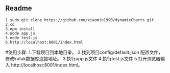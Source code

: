 
## Readme
	1.sudo git clone https://github.com/xiaomin1990/dynamicCharts.git
	2.cd
	3.npm install
	4.node app.js
	5.node test.js
	6.http://localhost:8001/index.html

#使用步骤:
  1.下载项目到本地目录。
  2.找到项目config/default.json 配置文件，修改kafak数据库连接地址。
  3.执行app.js文件
  4.执行test.js文件
  5.打开浏览器输入 http://localhost:8001/index.html。
